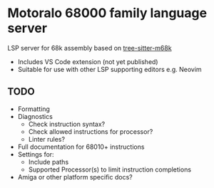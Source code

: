 # Motoralo 68000 family language server

LSP server for 68k assembly based on [tree-sitter-m68k](https://github.com/grahambats/tree-sitter-m68k)

- Includes VS Code extension (not yet published)
- Suitable for use with other LSP supporting editors e.g. Neovim

## TODO

- Formatting
- Diagnostics
  - Check instruction syntax?
  - Check allowed instructions for processor?
  - Linter rules?
- Full documentation for 68010+ instructions
- Settings for:
  - Include paths
  - Supported Processor(s) to limit instruction completions
- Amiga or other platform specific docs?
